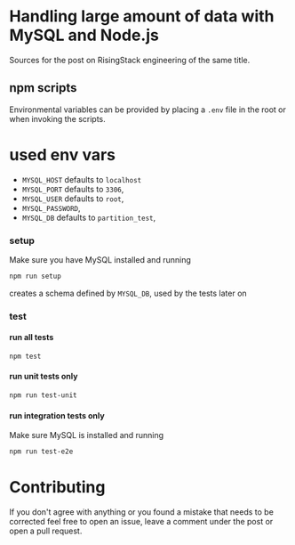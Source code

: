 # Handling large amount of data with MySQL and Node.js

Sources for the post on RisingStack engineering of the same title.

## npm scripts
Environmental variables can be provided by placing a `.env` file in the root or when invoking the scripts.

# used env vars
- `MYSQL_HOST` defaults to  `localhost`
- `MYSQL_PORT` defaults to `3306`,
- `MYSQL_USER` defaults to `root`,
- `MYSQL_PASSWORD`,
- `MYSQL_DB` defaults to `partition_test`,

### setup
Make sure you have MySQL installed and running
```bash
npm run setup
```

creates a schema defined by `MYSQL_DB`, used by the tests later on

### test
#### run all tests
```bash
npm test
```

#### run unit tests only
```bash
npm run test-unit
```

#### run integration tests only
Make sure MySQL is installed and running
```bash
npm run test-e2e
```

# Contributing
If you don't agree with anything or you found a mistake that needs to be corrected feel free to open an issue, leave a comment under the post or open a pull request.
